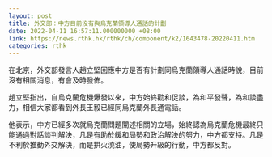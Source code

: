 ```yaml
---
layout: post
title: 外交部：中方目前沒有與烏克蘭領導人通話的計劃
date: 2022-04-11 16:57:11.000000000 +08:00
link: https://news.rthk.hk/rthk/ch/component/k2/1643478-20220411.htm
categories: rthk
---
```


在北京，外交部發言人趙立堅回應中方是否有計劃同烏克蘭領導人通話時說，目前沒有相關消息，有會及時發佈。

趙立堅指出，自烏克蘭危機爆發以來，中方始終勸和促談，為和平發聲，為和談盡力，相信大家都看到外長王毅已經同烏克蘭外長通電話。

他表示，中方已經多次就烏克蘭問題闡述相關的立場，始終認為烏克蘭危機最終只能通過對話談判解決，凡是有助於緩和局勢和政治解決的努力，中方都支持。凡是不利於推動外交解決，而是拱火澆油，使局勢升級的行動，中方都反對。
